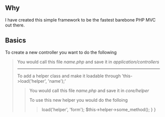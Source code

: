 Why
---
I have created this simple framework to be the fastest barebone PHP MVC out there.

Basics
------
To create a new controller you want to do the following
> <?php
> class Name_Controller extends Controller_Template
> {
> }
You would call this file *name.php* and save it in *application/controllers*

*****************************************************************************

To add a helper class and make it loadable through 'this->load('helper', 'name');'
> <?php
> class Name_Helper extends Controller_Template
> {
> }
You would call this file *name.php* and save it in *core/helper*

To use this new helper you would do the folloing
> <?php
> class Name_Controller extends Controller_Template
> {
>     public function __construct()
>     {
>         $this->load('helper', 'form');
>         $this->helper->some_method();
>     }
> }